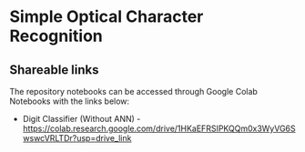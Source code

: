 # Simple Optical Character Recognition

## Shareable links
The repository notebooks can be accessed through Google Colab Notebooks with the links below:
- Digit Classifier (Without ANN) - https://colab.research.google.com/drive/1HKaEFRSIPKQQm0x3WyVG6SwswcVRLTDr?usp=drive_link
